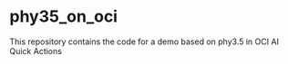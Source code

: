 # phy35_on_oci
This repository contains the code for a demo based on phy3.5 in OCI AI Quick Actions
